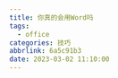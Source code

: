 ```yaml
---
title: 你真的会用Word吗
tags:
  - office
categories: 技巧
abbrlink: 6a5c91b3
date: 2023-03-02 11:10:00
---
```

